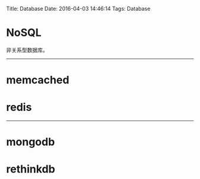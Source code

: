 Title: Database
Date: 2016-04-03 14:46:14
Tags: Database



# NoSQL

非关系型数据库。

***

# memcached

# redis

***

# mongodb

# rethinkdb

